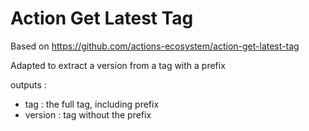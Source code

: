 # Action Get Latest Tag

Based on https://github.com/actions-ecosystem/action-get-latest-tag 

Adapted to extract a version from a tag with a prefix

outputs : 
- tag : the full tag, including prefix
- version : tag without the prefix 
